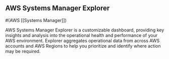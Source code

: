 ## AWS Systems Manager Explorer
#(AWS [[Systems Manager]])

AWS Systems Manager Explorer is a customizable dashboard, providing key insights and analysis into the operational health and performance of your AWS environment. Explorer aggregates operational data from across AWS accounts and AWS Regions to help you prioritize and identify where action may be required.